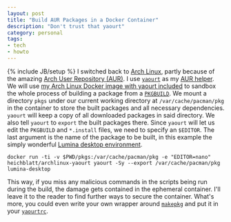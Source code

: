 ```yaml
---
layout: post
title: "Build AUR Packages in a Docker Container"
description: "Don't trust that yaourt"
category: personal
tags:
- tech
- howto
---
```

{% include JB/setup %}
I switched back to [Arch Linux](https://www.archlinux.org/), partly because of the amazing [Arch User Repository (AUR)](https://wiki.archlinux.org/index.php/Arch_User_Repository). I use [`yaourt`](https://archlinux.fr/yaourt-en) as my [AUR helper](https://wiki.archlinux.org/index.php/AUR_helpers). We will use [my Arch Linux Docker image with yaourt included](https://hub.docker.com/r/heichblatt/archlinux-yaourt/) to sandbox the whole process of building a package from a [`PKGBUILD`](https://wiki.archlinux.org/index.php/PKGBUILD). We mount a directory `pkgs` under our current working directory at `/var/cache/pacman/pkg` in the container to store the built packages and all necessary dependencies. `yaourt` will keep a copy of all downloaded packages in said directory. We also tell `yaourt` to `export` the built packages there. Since `yaourt` will let us edit the `PKGBUILD` and `*.install` files, we need to specify an `$EDITOR`. The last argument is the name of the package to be built, in this example the simply wonderful [Lumina desktop environment](https://lumina-desktop.org/).

    docker run -ti -v $PWD/pkgs:/var/cache/pacman/pkg -e "EDITOR=nano" heichblatt/archlinux-yaourt yaourt -Sy --export /var/cache/pacman/pkg lumina-desktop

This way, if you miss any malicious commands in the scripts being run during the build, the damage gets contained in the ephemeral container. I'll leave it to the reader to find further ways to secure the container. What's more, you could even write your own wrapper around [`makepkg`](https://wiki.archlinux.org/index.php/makepkg) and put it in your [`yaourtrc`](https://archlinux.fr/man/yaourtrc.5.html).

